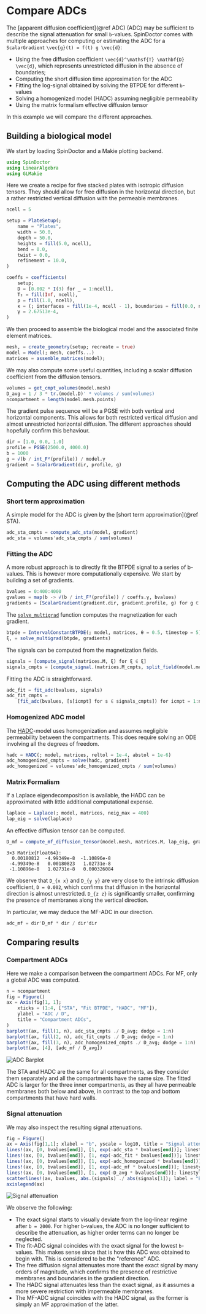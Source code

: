 # Compare ADCs

The [apparent diffusion coefficient](@ref ADC) (ADC) may be sufficient to describe the
signal attenuation for small ``b``-values. SpinDoctor comes with multiple approaches for
computing or estimating the ADC for a `ScalarGradient` ``\vec{g}(t) = f(t) g \vec{d}``:

- Using the free diffusion coefficient ``\vec{d}^\mathsf{T} \mathbf{D} \vec{d}``, which
  represents unrestricted diffusion in the absence of boundaries;
- Computing the short diffusion time approximation for the ADC
- Fitting the log-signal obtained by solving the BTPDE for different ``b``-values
- Solving a homogenized model (HADC) assuming negligible permeability
- Using the matrix formalism effective diffusion tensor

In this example we will compare the different approaches.

## Building a biological model

We start by loading SpinDoctor and a Makie plotting backend.

```julia
using SpinDoctor
using LinearAlgebra
using GLMakie
```

Here we create a recipe for five stacked plates with isotropic diffusion tensors. They
should allow for free diffusion in the horizontal direction, but a rather restricted
vertical diffusion with the permeable membranes.

```julia
ncell = 5
```

```julia
setup = PlateSetup(;
    name = "Plates",
    width = 50.0,
    depth = 50.0,
    heights = fill(5.0, ncell),
    bend = 0.0,
    twist = 0.0,
    refinement = 10.0,
)
```

```julia
coeffs = coefficients(
    setup;
    D = [0.002 * I(3) for _ = 1:ncell],
    T₂ = fill(Inf, ncell),
    ρ = fill(1.0, ncell),
    κ = (; interfaces = fill(1e-4, ncell - 1), boundaries = fill(0.0, ncell)),
    γ = 2.67513e-4,
)
```

We then proceed to assemble the biological model and the associated finite element matrices.

```julia
mesh, = create_geometry(setup; recreate = true)
model = Model(; mesh, coeffs...)
matrices = assemble_matrices(model);
```

We may also compute some useful quantities, including a scalar diffusion coefficient from
the diffusion tensors.

```julia
volumes = get_cmpt_volumes(model.mesh)
D_avg = 1 / 3 * tr.(model.D)' * volumes / sum(volumes)
ncompartment = length(model.mesh.points)
```

The gradient pulse sequence will be a PGSE with both vertical and horizontal components.
This allows for both restricted vertical diffusion and almost unrestricted horizontal
diffusion. The different approaches should hopefully confirm this behaviour.

```julia
dir = [1.0, 0.0, 1.0]
profile = PGSE(2500.0, 4000.0)
b = 1000
g = √(b / int_F²(profile)) / model.γ
gradient = ScalarGradient(dir, profile, g)
```

## Computing the ADC using different methods

### Short term approximation

A simple model for the ADC is given by the [short term approximation](@ref STA).

```julia
adc_sta_cmpts = compute_adc_sta(model, gradient)
adc_sta = volumes'adc_sta_cmpts / sum(volumes)
```

### Fitting the ADC

A more robust approach is to directly fit the BTPDE signal to a series of b-values. This is
however more computationally expensive. We start by building a set of gradients.

```julia
bvalues = 0:400:4000
gvalues = map(b -> √(b / int_F²(profile)) / coeffs.γ, bvalues)
gradients = [ScalarGradient(gradient.dir, gradient.profile, g) for g ∈ gvalues]
```

The [`solve_multigrad`](@ref) function computes the magnetization for each gradient.

```julia
btpde = IntervalConstantBTPDE(; model, matrices, θ = 0.5, timestep = 5)
ξ, = solve_multigrad(btpde, gradients)
```

The signals can be computed from the magnetization fields.

```julia
signals = [compute_signal(matrices.M, ξ) for ξ ∈ ξ]
signals_cmpts = [compute_signal.(matrices.M_cmpts, split_field(model.mesh, ξ)) for ξ ∈ ξ]
```

Fitting the ADC is straightforward.

```julia
adc_fit = fit_adc(bvalues, signals)
adc_fit_cmpts =
    [fit_adc(bvalues, [s[icmpt] for s ∈ signals_cmpts]) for icmpt = 1:ncompartment]
```

### Homogenized ADC model

The [HADC](@ref)-model uses homogenization and assumes negligible permeability between the
compartments. This does require solving an ODE involving all the degrees of freedom.

```julia
hadc = HADC(; model, matrices, reltol = 1e-4, abstol = 1e-6)
adc_homogenized_cmpts = solve(hadc, gradient)
adc_homogenized = volumes'adc_homogenized_cmpts / sum(volumes)
```

### Matrix Formalism

If a Laplace eigendecomposition is available, the HADC can be approximated with little
additional computational expense.

```julia
laplace = Laplace(; model, matrices, neig_max = 400)
lap_eig = solve(laplace)
```

An effective diffusion tensor can be computed.

```julia
D_mf = compute_mf_diffusion_tensor(model.mesh, matrices.M, lap_eig, gradient)
```

```
3×3 Matrix{Float64}:
  0.00180812  -4.99349e-8  -1.10896e-8
 -4.99349e-8   0.00180823   1.02731e-8
 -1.10896e-8   1.02731e-8   0.000326084
```

We observe that ``D_{x x}`` and ``D_{y y}`` are very close to the intrinsic diffusion
coefficient, ``D = 0.002``, which confirms that diffusion in the horizontal direction is
almost unrestricted. ``D_{z z}`` is significantly smaller, confirming the presence of
membranes along the vertical direction.

In particular, we may deduce the MF-ADC in our direction.

```julia
adc_mf = dir'D_mf * dir / dir'dir
```

## Comparing results

### Compartment ADCs

Here we make a comparison between the compartment ADCs. For MF, only a global ADC was computed.

```julia
n = ncompartment
fig = Figure()
ax = Axis(fig[1, 1];
    xticks = (1:4, ["STA", "Fit BTPDE", "HADC", "MF"]),
    ylabel = "ADC / D",
    title = "Compartment ADCs",
)
barplot!(ax, fill(1, n), adc_sta_cmpts ./ D_avg; dodge = 1:n)
barplot!(ax, fill(2, n), adc_fit_cmpts ./ D_avg; dodge = 1:n)
barplot!(ax, fill(3, n), adc_homogenized_cmpts ./ D_avg; dodge = 1:n)
barplot!(ax, [4], [adc_mf / D_avg])
```

![ADC Barplot](../assets/adc_bars.png)

The STA and HADC are the same for all compartments, as they consider them separately and all
the compartments have the same size. The fitted ADC is larger for the three inner
compartments, as they all have permeable membranes both below and above, in contrast to the
top and bottom compartments that have hard walls.

### Signal attenuation

We may also inspect the resulting signal attenuations.

```julia
fig = Figure()
ax = Axis(fig[1,1]; xlabel = "b", yscale = log10, title = "Signal attenuation")
lines!(ax, [0, bvalues[end]], [1, exp(-adc_sta * bvalues[end])]; linestyle = :dash, label = "ADC STA")
lines!(ax, [0, bvalues[end]], [1, exp(-adc_fit * bvalues[end])]; linestyle = :dash, label = "ADC Fit")
lines!(ax, [0, bvalues[end]], [1, exp(-adc_homogenized * bvalues[end])]; linestyle = :dash, label = "HADC")
lines!(ax, [0, bvalues[end]], [1, exp(-adc_mf * bvalues[end])]; linestyle = :dash, label = "ADC MF")
lines!(ax, [0, bvalues[end]], [1, exp(-D_avg * bvalues[end])]; linestyle = :dash, label = "Free diffusion")
scatterlines!(ax, bvalues, abs.(signals) ./ abs(signals[1]); label = "BTPDE Signal")
axislegend(ax)
```

![Signal attenuation](../assets/attenuation.png)

We observe the following:

- The exact signal starts to visually deviate from the log-linear regime after ``b = 2000``.
  For higher ``b``-values, the ADC is no longer sufficient to describe the attenuation, as
  higher order terms can no longer be neglected.
- The fit-ADC signal coincides with the exact signal for the lowest ``b``-values. This makes
  sense since that is how this ADC was obtained to begin with. This is considered to be the
  "reference" ADC.
- The free diffusion signal attenuates more thant the exact signal by many orders of magnitude,
  which confirms the presence of restrictive membranes and boundaries in the gradient
  direction.
- The HADC signal attenuates less than the exact signal, as it assumes a more severe
  restriction with impermeable membranes.
- The MF-ADC signal coincides with the HADC signal, as the former is simply an MF
  approximation of the latter.
